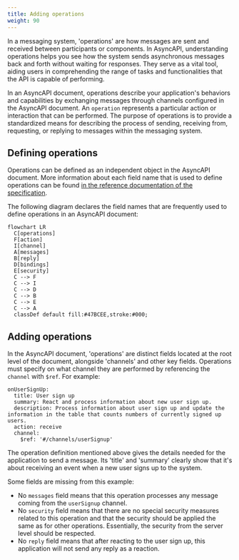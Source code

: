 ```yaml
---
title: Adding operations
weight: 90
---
```


In a messaging system, 'operations' are how messages are sent and received between participants or components. In AsyncAPI, understanding operations helps you see how the system sends asynchronous messages back and forth without waiting for responses. They serve as a vital tool, aiding users in comprehending the range of tasks and functionalities that the API is capable of performing.

In an AsyncAPI document, operations describe your application's behaviors and capabilities by exchanging messages through channels configured in the AsyncAPI document. An `operation` represents a particular action or interaction that can be performed. The purpose of operations is to provide a standardized means for describing the process of sending, receiving from, requesting, or replying to messages within the messaging system.

## Defining operations

Operations can be defined as an independent object in the AsyncAPI document. More information about each field name that is used to define operations can be found [in the reference documentation of the specification](/docs/reference/specification/v3.0.0#operationObject).

The following diagram declares the field names that are frequently used to define operations in an AsyncAPI document:

```mermaid
flowchart LR
  C[operations]
  F[action]
  I[channel]
  A[messages]
  B[reply]
  D[bindings]
  E[security]
  C --> F
  C --> I
  C --> D
  C --> B
  C --> E
  C --> A
  classDef default fill:#47BCEE,stroke:#000;
```

## Adding operations

In the AsyncAPI document, 'operations' are distinct fields located at the root level of the document, alongside 'channels' and other key fields.
Operations must specify on what channel they are performed by referencing the `channel` with `$ref`. For example:

```
onUserSignUp:
  title: User sign up
  summary: React and process information about new user sign up.
  description: Process information about user sign up and update the information in the table that counts numbers of currently signed up users.
  action: receive
  channel:
    $ref: '#/channels/userSignup'
```

The operation definition mentioned above gives the details needed for the application to send a message. Its 'title' and 'summary' clearly show that it's about receiving an event when a new user signs up to the system.

Some fields are missing from this example:

- No `messages` field means that this operation processes any message coming from the `userSignup` channel.
- No `security` field means that there are no special security measures related to this operation and that the security should be applied the same as for other operations. Essentially, the security from the server level should be respected.
- No `reply` field means that after reacting to the user sign up, this application will not send any reply as a reaction.
